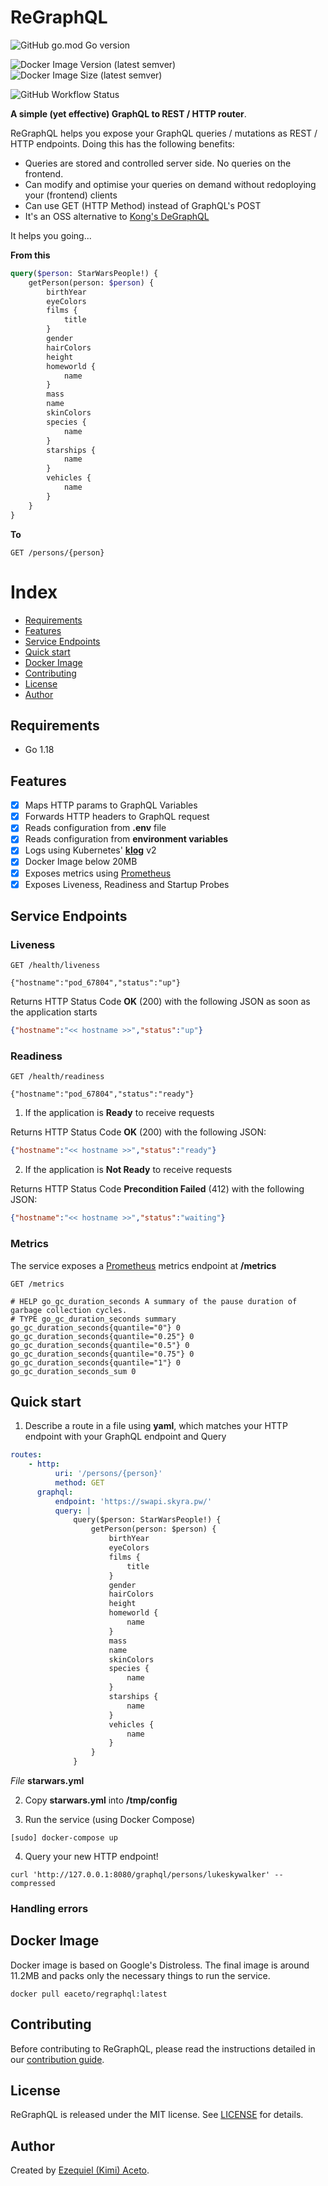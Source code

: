 # ReGraphQL

![GitHub go.mod Go version](https://img.shields.io/github/go-mod/go-version/eaceto/ReGraphQL)

![Docker Image Version (latest semver)](https://img.shields.io/docker/v/eaceto/regraphql?color=red&label=Docker%20Image%20version)
![Docker Image Size (latest semver)](https://img.shields.io/docker/image-size/eaceto/regraphql?color=red&label=Docker%20Image%20size)

![GitHub Workflow Status](https://img.shields.io/github/workflow/status/eaceto/ReGraphQL/Go?label=GitHub%20CI)

**A simple (yet effective) GraphQL to REST / HTTP router**.

ReGraphQL helps you expose your GraphQL queries / mutations as  REST / HTTP endpoints.
Doing this has the following benefits:

* Queries are stored and controlled server side. No queries on the frontend.
* Can modify and optimise your queries on demand without redoploying your (frontend) clients
* Can use GET (HTTP Method) instead of GraphQL's POST
* It's an OSS alternative to [Kong's DeGraphQL](https://marcoam-patch-3--kongdocs.netlify.app/hub/kong-inc/degraphql/)
 
It helps you going...

**From this** 
````graphql
query($person: StarWarsPeople!) {
	getPerson(person: $person) {
		birthYear
		eyeColors
		films {
			title
		}
		gender
		hairColors
		height
		homeworld {
			name
		}
		mass
		name
		skinColors
		species {
			name
		}
		starships {
			name
		}
		vehicles {
			name
		}
	}
}
````

**To**
````http request
GET /persons/{person}
````

# Index
* [Requirements](#requirements)
* [Features](#features)
* [Service Endpoints](#service-endpoints)
* [Quick start](#quick-start)
* [Docker Image](#docker-image)
* [Contributing](#contributing)
* [License](#license)
* [Author](#author)

## Requirements

* Go 1.18

## Features

- [x] Maps HTTP params to GraphQL Variables
- [x] Forwards HTTP headers to GraphQL request
- [x] Reads configuration from **.env** file
- [x] Reads configuration from **environment variables**
- [x] Logs using Kubernetes' [**klog**](https://github.com/kubernetes/klog) v2
- [x] Docker Image below 20MB
- [X] Exposes metrics using [Prometheus](https://prometheus.io/)
- [X] Exposes Liveness, Readiness and Startup Probes 

## Service Endpoints

### Liveness

````http request
GET /health/liveness

{"hostname":"pod_67804","status":"up"}
````

Returns HTTP Status Code **OK** (200) with the following JSON as soon as the application starts
````json
{"hostname":"<< hostname >>","status":"up"}
````

### Readiness

````http request
GET /health/readiness

{"hostname":"pod_67804","status":"ready"}
````

1. If the application is **Ready** to receive requests

Returns HTTP Status Code **OK** (200) with the following JSON:
````json
{"hostname":"<< hostname >>","status":"ready"}
````

2. If the application is **Not Ready** to receive requests

Returns HTTP Status Code **Precondition Failed** (412) with the following JSON:
````json
{"hostname":"<< hostname >>","status":"waiting"}
````

### Metrics

The service exposes a [Prometheus](https://prometheus.io/) metrics endpoint at **/metrics**

````http request
GET /metrics

# HELP go_gc_duration_seconds A summary of the pause duration of garbage collection cycles.
# TYPE go_gc_duration_seconds summary
go_gc_duration_seconds{quantile="0"} 0
go_gc_duration_seconds{quantile="0.25"} 0
go_gc_duration_seconds{quantile="0.5"} 0
go_gc_duration_seconds{quantile="0.75"} 0
go_gc_duration_seconds{quantile="1"} 0
go_gc_duration_seconds_sum 0
````

## Quick start

1. Describe a route in a file using **yaml**, which matches your HTTP endpoint with your GraphQL endpoint and Query 

````yaml
routes:
    - http:
          uri: '/persons/{person}'
          method: GET
      graphql:
          endpoint: 'https://swapi.skyra.pw/'
          query: |
              query($person: StarWarsPeople!) {
                  getPerson(person: $person) {
                      birthYear
                      eyeColors
                      films {
                          title
                      }
                      gender
                      hairColors
                      height
                      homeworld {
                          name
                      }
                      mass
                      name
                      skinColors
                      species {
                          name
                      }
                      starships {
                          name
                      }
                      vehicles {
                          name
                      }
                  }
              }
````
*File* **starwars.yml**

2. Copy **starwars.yml** into **/tmp/config**

3. Run the service (using Docker Compose)
````shell
[sudo] docker-compose up
````

4. Query your new HTTP endpoint!
````shell
curl 'http://127.0.0.1:8080/graphql/persons/lukeskywalker' --compressed
````

### Handling errors



## Docker Image
Docker image is based on Google's Distroless. The final image is around 11.2MB and packs only the necessary things to run the service.

````shell
docker pull eaceto/regraphql:latest
````

## Contributing
Before contributing to ReGraphQL, please read the instructions detailed in our [contribution guide](CONTRIBUTING.md).

## License
ReGraphQL is released under the MIT license. See [LICENSE](LICENSE) for details.

## Author
Created by [Ezequiel (Kimi) Aceto](https://eaceto.dev).
